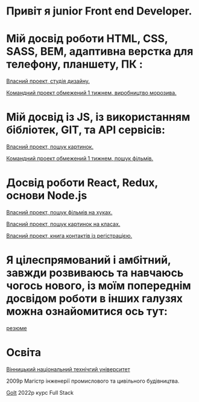 # Привіт я junior Front end Developer.

# Мій досвід роботи HTML, CSS, SASS, BEM, адаптивна верстка для телефону, планшету, ПК :

[Власний проект, студія дизайну.](https://sergantstar.github.io/goit-markup-hw-08/)

[Командний проект обмежений 1 тижнем, виробництво морозива.](https://soteach.github.io/team18-project/)

# Мій досвід із JS, із використанням бібліотек, GIT, та API сервісів:
[Власний проект, пошук картинок.](https://sergantstar.github.io/goit-js-hw-11/)

[Командний проект обмежений 1 тижнем, пошук фільмів.](https://dmytrovoitovych.github.io/pr/)

# Досвід роботи React, Redux, основи Node.js
[Власний проект, пошук фільмів на хуках.](https://github.com/sergANTstar/goit-react-hw-05-movies)

[Власний проект, пошук картинок на класах.](https://github.com/sergANTstar/goit-react-hw-03-image-finder.git)

[Власний проект, книга контактів із регістрацією.](https://github.com/sergANTstar/goit-react-hw-08-phonebook.git)

# Я цілеспрямований і амбітний, завжди розвиваюсь та навчаюсь чогось нового, із моїм попереднім досвідом роботи в інших галузях можна ознайомитися ось тут: 
[резюме](https://sergantstar.github.io/summary/)

# Oсвіта
[Вінницький національний технічгий університет](https://vntu.edu.ua/)

2009р Магістр інженерії промислового та цивільного будівництва.

[GoIt](https://goit.ua/)
2022р курс Full Stack
